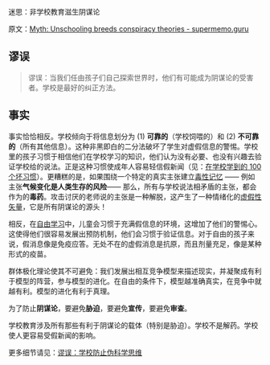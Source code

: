 迷思：非学校教育滋生阴谋论

原文：[Myth: Unschooling breeds conspiracy theories - supermemo.guru](https://supermemo.guru/wiki/Myth:_Unschooling_breeds_conspiracy_theories)

## 谬误

> 谬误：当我们任由孩子们自己探索世界时，他们有可能成为阴谋论的受害者。学校是最好的纠正方法。

## 事实

事实恰恰相反。学校倾向于将信息划分为 (1) **可靠的**（学校饲喂的）和 (2) **不可靠的**（所有其他信息）。这种非黑即白的二分法破坏了学生对虚假信息的警惕。学校里的孩子习惯于相信他们在学校学习的知识，他们认为没有必要、也没有兴趣去验证学校给的说法。正是这种习惯使成年人容易轻信假新闻（见：[在学校学到的 100 个坏习惯](https://supermemo.guru/wiki/100_bad_habits_learned_at_school)）。更糟糕的是，如果围绕一个特定的真实主张建立[毒性记忆](https://supermemo.guru/wiki/Toxic_memories) —— 例如主张**气候变化是人类生存的风险**—— 那么，所有与学校说法相矛盾的主张，都会作为的**毒药**。攻击讨厌的老师说的主张是一种解脱，这产生了一种情绪化的[虚假性矢量](https://supermemo.guru/wiki/Falsity_vector)，它是所有阴谋论的源头！

相反，在[自由学习](https://supermemo.guru/wiki/Free_learning)中，儿童会习惯于充满假信息的环境，这增加了他们的警惕心。这使得他们很容易发展出预防机制，他们会习惯于验证信息。对于自由的孩子来说，假消息像是免疫应答。无处不在的虚假消息是抗原，而且剂量充足，像是某种形式的疫苗。

群体极化理论使其不可避免：我们发展出相互竞争模型来描述现实，并凝聚成有利于模型的阵营，参与模型的进化。在自由的条件下，模型越准确真实，在竞争中就越有利。模型的进化有利于真理。

为了防止**阴谋论**，要避免**胁迫**，要避免**宣传**，要避免**审查**。

学校教育涉及所有那些有利于阴谋论的载体（特别是胁迫）。学校不是解药。学校使人更容易受假新闻的影响。

更多细节请见：[谬误：学校防止伪科学思维](https://supermemo.guru/wiki/Myth:_School_prevents_pseudoscientific_thinking)